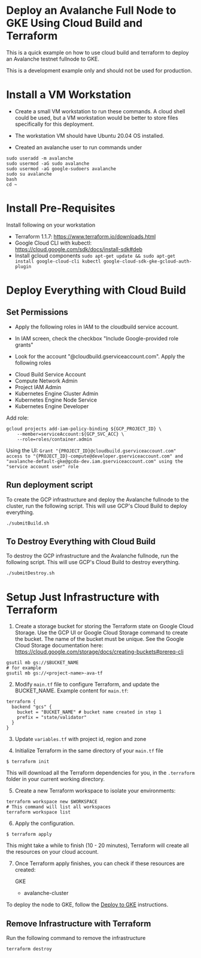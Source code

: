 # Deploy an Avalanche Full Node to GKE Using Cloud Build and Terraform

This is a quick example on how to use cloud build and terraform to deploy an Avalanche testnet fullnode to GKE.

This is a development example only and should not be used for production.  


# Install a VM Workstation

 * Create a small VM workstation to run these commands. A cloud shell could be used, but a VM workstation would be better to store files specifically for this deployment.

 * The workstation VM should have Ubuntu 20.04 OS installed.

 * Created an avalanche user to run commands under

```
sudo useradd -m avalanche
sudo usermod -aG sudo avalanche
sudo usermod -aG google-sudoers avalanche
sudo su avalanche
bash
cd ~
```

# Install Pre-Requisites

Install following on your workstation

   * Terraform 1.1.7: https://www.terraform.io/downloads.html
   * Google Cloud CLI with kubectl: https://cloud.google.com/sdk/docs/install-sdk#deb
   * Install gcloud components `sudo apt-get update && sudo apt-get install google-cloud-cli kubectl google-cloud-sdk-gke-gcloud-auth-plugin`


# Deploy Everything with Cloud Build

## Set Permissions

 * Apply the following roles in IAM to the cloudbuild service account.

 * In IAM screen, check the checkbox "Include Google-provided role grants"

 * Look for the account "<project-id>@cloudbuild.gserviceaccount.com".  Apply the following roles

  - Cloud Build Service Account
  - Compute Network Admin
  - Project IAM Admin
  - Kubernetes Engine Cluster Admin
  - Kubernetes Engine Node Service
  - Kubernetes Engine Developer

Add role:
```
gcloud projects add-iam-policy-binding ${GCP_PROJECT_ID} \
    --member=serviceAccount:${GCP_SVC_ACC} \
    --role=roles/container.admin
```

Using the UI:
`Grant "{PROJECT_ID}@cloudbuild.gserviceaccount.com" access to "{PROJECT_ID}-compute@developer.gserviceaccount.com" and "avalanche-default-gke@gcda-dev.iam.gserviceaccount.com" using the "service account user" role`



## Run deployment script
To create the GCP infrastructure and deploy the Avalanche fullnode to the cluster, run the following script.  This will use GCP's Cloud Build to deploy everything.

```
./submitBuild.sh
```

## To Destroy Everything with Cloud Build

To destroy the GCP infrastructure and the Avalanche fullnode, run the following script.  This will use GCP's Cloud Build to destroy everything.

```
./submitDestroy.sh
```


# Setup Just Infrastructure with Terraform


1. Create a storage bucket for storing the Terraform state on Google Cloud Storage.  Use the GCP UI or Google Cloud Storage command to create the bucket.  The name of the bucket must be unique.  See the Google Cloud Storage documentation here: https://cloud.google.com/storage/docs/creating-buckets#prereq-cli

  ```
  gsutil mb gs://$BUCKET_NAME
  # for example
  gsutil mb gs://<project-name>-ava-tf
  ```


2. Modify `main.tf` file to configure Terraform, and update the BUCKET_NAME. Example content for `main.tf`:
  ```
  terraform {
    backend "gcs" {
      bucket = "BUCKET_NAME" # bucket name created in step 1
      prefix = "state/validator"
    }
  }
  ```

3. Update `variables.tf` with project id, region and zone


4. Initialize Terraform in the same directory of your `main.tf` file
  ```
  $ terraform init
  ```
This will download all the Terraform dependencies for you, in the `.terraform` folder in your current working directory.

5. Create a new Terraform workspace to isolate your environments:
  ```
  terraform workspace new $WORKSPACE
  # This command will list all workspaces
  terraform workspace list
  ```

6. Apply the configuration.

  ```
  $ terraform apply
  ```

  This might take a while to finish (10 - 20 minutes), Terraform will create all the resources on your cloud account. 

7. Once Terraform apply finishes, you can check if these resources are created:

    GKE
    * avalanche-cluster

To deploy the node to GKE, follow the [Deploy to GKE](gke/README.md) instructions.


## Remove Infrastructure with Terraform

Run the following command to remove the infrastructure

```
terraform destroy
```


